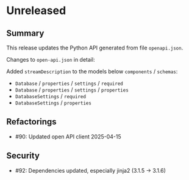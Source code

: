 # Unreleased

## Summary

This release updates the Python API generated from file `openapi.json`.

Changes to `open-api.json` in detail:

Added `streamDescription` to the models below `components` / `schemas`:

* `Database` / `properties` / `settings` / `required`
* `Database` / `properties` / `settings` / `properties`
* `DatabaseSettings` / `required`
* `DatabaseSettings` / `properties`

## Refactorings

* #90: Updated open API client 2025-04-15

## Security

* #92: Dependencies updated, especially jinja2 (3.1.5 -> 3.1.6)